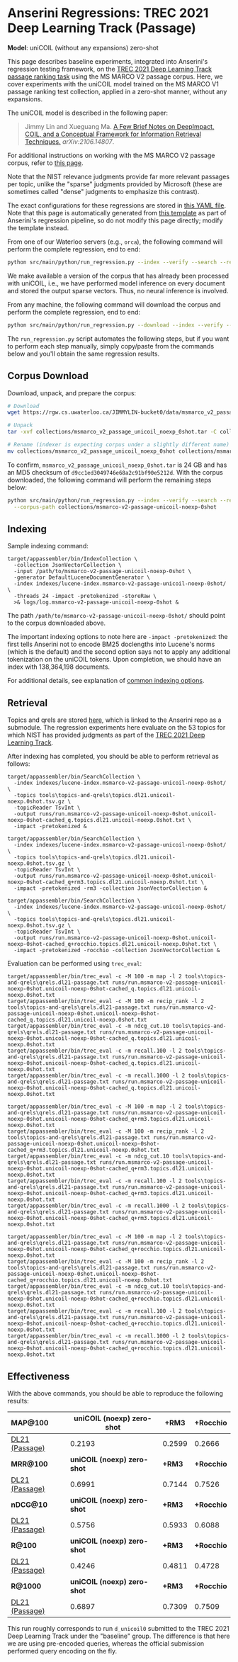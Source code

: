 # Anserini Regressions: TREC 2021 Deep Learning Track (Passage)

**Model**: uniCOIL (without any expansions) zero-shot

This page describes baseline experiments, integrated into Anserini's regression testing framework, on the [TREC 2021 Deep Learning Track passage ranking task](https://trec.nist.gov/data/deep2021.html) using the MS MARCO V2 passage corpus.
Here, we cover experiments with the uniCOIL model trained on the MS MARCO V1 passage ranking test collection, applied in a zero-shot manner, without any expansions.

The uniCOIL model is described in the following paper:

> Jimmy Lin and Xueguang Ma. [A Few Brief Notes on DeepImpact, COIL, and a Conceptual Framework for Information Retrieval Techniques.](https://arxiv.org/abs/2106.14807) _arXiv:2106.14807_.

For additional instructions on working with the MS MARCO V2 passage corpus, refer to [this page](../../docs/experiments-msmarco-v2.md).

Note that the NIST relevance judgments provide far more relevant passages per topic, unlike the "sparse" judgments provided by Microsoft (these are sometimes called "dense" judgments to emphasize this contrast).

The exact configurations for these regressions are stored in [this YAML file](../../src/main/resources/regression/dl21-passage-unicoil-noexp-0shot.yaml).
Note that this page is automatically generated from [this template](../../src/main/resources/docgen/templates/dl21-passage-unicoil-noexp-0shot.template) as part of Anserini's regression pipeline, so do not modify this page directly; modify the template instead.

From one of our Waterloo servers (e.g., `orca`), the following command will perform the complete regression, end to end:

```bash
python src/main/python/run_regression.py --index --verify --search --regression dl21-passage-unicoil-noexp-0shot
```

We make available a version of the corpus that has already been processed with uniCOIL, i.e., we have performed model inference on every document and stored the output sparse vectors.
Thus, no neural inference is involved.

From any machine, the following command will download the corpus and perform the complete regression, end to end:

```bash
python src/main/python/run_regression.py --download --index --verify --search --regression dl21-passage-unicoil-noexp-0shot
```

The `run_regression.py` script automates the following steps, but if you want to perform each step manually, simply copy/paste from the commands below and you'll obtain the same regression results.

## Corpus Download

Download, unpack, and prepare the corpus:

```bash
# Download
wget https://rgw.cs.uwaterloo.ca/JIMMYLIN-bucket0/data/msmarco_v2_passage_unicoil_noexp_0shot.tar -P collections/

# Unpack
tar -xvf collections/msmarco_v2_passage_unicoil_noexp_0shot.tar -C collections/

# Rename (indexer is expecting corpus under a slightly different name)
mv collections/msmarco_v2_passage_unicoil_noexp_0shot collections/msmarco-v2-passage-unicoil-noexp-0shot
```

To confirm, `msmarco_v2_passage_unicoil_noexp_0shot.tar` is 24 GB and has an MD5 checksum of `d9cc1ed3049746e68a2c91bf90e5212d`.
With the corpus downloaded, the following command will perform the remaining steps below:

```bash
python src/main/python/run_regression.py --index --verify --search --regression dl21-passage-unicoil-noexp-0shot \
  --corpus-path collections/msmarco-v2-passage-unicoil-noexp-0shot
```

## Indexing

Sample indexing command:

```
target/appassembler/bin/IndexCollection \
  -collection JsonVectorCollection \
  -input /path/to/msmarco-v2-passage-unicoil-noexp-0shot \
  -generator DefaultLuceneDocumentGenerator \
  -index indexes/lucene-index.msmarco-v2-passage-unicoil-noexp-0shot/ \
  -threads 24 -impact -pretokenized -storeRaw \
  >& logs/log.msmarco-v2-passage-unicoil-noexp-0shot &
```

The path `/path/to/msmarco-v2-passage-unicoil-noexp-0shot/` should point to the corpus downloaded above.

The important indexing options to note here are `-impact -pretokenized`: the first tells Anserini not to encode BM25 doclengths into Lucene's norms (which is the default) and the second option says not to apply any additional tokenization on the uniCOIL tokens.
Upon completion, we should have an index with 138,364,198 documents.

For additional details, see explanation of [common indexing options](../../docs/common-indexing-options.md).

## Retrieval

Topics and qrels are stored [here](https://github.com/castorini/anserini-tools/tree/master/topics-and-qrels), which is linked to the Anserini repo as a submodule.
The regression experiments here evaluate on the 53 topics for which NIST has provided judgments as part of the [TREC 2021 Deep Learning Track](https://trec.nist.gov/data/deep2021.html).

After indexing has completed, you should be able to perform retrieval as follows:

```
target/appassembler/bin/SearchCollection \
  -index indexes/lucene-index.msmarco-v2-passage-unicoil-noexp-0shot/ \
  -topics tools\topics-and-qrels\topics.dl21.unicoil-noexp.0shot.tsv.gz \
  -topicReader TsvInt \
  -output runs/run.msmarco-v2-passage-unicoil-noexp-0shot.unicoil-noexp-0shot-cached_q.topics.dl21.unicoil-noexp.0shot.txt \
  -impact -pretokenized &

target/appassembler/bin/SearchCollection \
  -index indexes/lucene-index.msmarco-v2-passage-unicoil-noexp-0shot/ \
  -topics tools\topics-and-qrels\topics.dl21.unicoil-noexp.0shot.tsv.gz \
  -topicReader TsvInt \
  -output runs/run.msmarco-v2-passage-unicoil-noexp-0shot.unicoil-noexp-0shot-cached_q+rm3.topics.dl21.unicoil-noexp.0shot.txt \
  -impact -pretokenized -rm3 -collection JsonVectorCollection &

target/appassembler/bin/SearchCollection \
  -index indexes/lucene-index.msmarco-v2-passage-unicoil-noexp-0shot/ \
  -topics tools\topics-and-qrels\topics.dl21.unicoil-noexp.0shot.tsv.gz \
  -topicReader TsvInt \
  -output runs/run.msmarco-v2-passage-unicoil-noexp-0shot.unicoil-noexp-0shot-cached_q+rocchio.topics.dl21.unicoil-noexp.0shot.txt \
  -impact -pretokenized -rocchio -collection JsonVectorCollection &
```

Evaluation can be performed using `trec_eval`:

```
target/appassembler/bin/trec_eval -c -M 100 -m map -l 2 tools\topics-and-qrels\qrels.dl21-passage.txt runs/run.msmarco-v2-passage-unicoil-noexp-0shot.unicoil-noexp-0shot-cached_q.topics.dl21.unicoil-noexp.0shot.txt
target/appassembler/bin/trec_eval -c -M 100 -m recip_rank -l 2 tools\topics-and-qrels\qrels.dl21-passage.txt runs/run.msmarco-v2-passage-unicoil-noexp-0shot.unicoil-noexp-0shot-cached_q.topics.dl21.unicoil-noexp.0shot.txt
target/appassembler/bin/trec_eval -c -m ndcg_cut.10 tools\topics-and-qrels\qrels.dl21-passage.txt runs/run.msmarco-v2-passage-unicoil-noexp-0shot.unicoil-noexp-0shot-cached_q.topics.dl21.unicoil-noexp.0shot.txt
target/appassembler/bin/trec_eval -c -m recall.100 -l 2 tools\topics-and-qrels\qrels.dl21-passage.txt runs/run.msmarco-v2-passage-unicoil-noexp-0shot.unicoil-noexp-0shot-cached_q.topics.dl21.unicoil-noexp.0shot.txt
target/appassembler/bin/trec_eval -c -m recall.1000 -l 2 tools\topics-and-qrels\qrels.dl21-passage.txt runs/run.msmarco-v2-passage-unicoil-noexp-0shot.unicoil-noexp-0shot-cached_q.topics.dl21.unicoil-noexp.0shot.txt

target/appassembler/bin/trec_eval -c -M 100 -m map -l 2 tools\topics-and-qrels\qrels.dl21-passage.txt runs/run.msmarco-v2-passage-unicoil-noexp-0shot.unicoil-noexp-0shot-cached_q+rm3.topics.dl21.unicoil-noexp.0shot.txt
target/appassembler/bin/trec_eval -c -M 100 -m recip_rank -l 2 tools\topics-and-qrels\qrels.dl21-passage.txt runs/run.msmarco-v2-passage-unicoil-noexp-0shot.unicoil-noexp-0shot-cached_q+rm3.topics.dl21.unicoil-noexp.0shot.txt
target/appassembler/bin/trec_eval -c -m ndcg_cut.10 tools\topics-and-qrels\qrels.dl21-passage.txt runs/run.msmarco-v2-passage-unicoil-noexp-0shot.unicoil-noexp-0shot-cached_q+rm3.topics.dl21.unicoil-noexp.0shot.txt
target/appassembler/bin/trec_eval -c -m recall.100 -l 2 tools\topics-and-qrels\qrels.dl21-passage.txt runs/run.msmarco-v2-passage-unicoil-noexp-0shot.unicoil-noexp-0shot-cached_q+rm3.topics.dl21.unicoil-noexp.0shot.txt
target/appassembler/bin/trec_eval -c -m recall.1000 -l 2 tools\topics-and-qrels\qrels.dl21-passage.txt runs/run.msmarco-v2-passage-unicoil-noexp-0shot.unicoil-noexp-0shot-cached_q+rm3.topics.dl21.unicoil-noexp.0shot.txt

target/appassembler/bin/trec_eval -c -M 100 -m map -l 2 tools\topics-and-qrels\qrels.dl21-passage.txt runs/run.msmarco-v2-passage-unicoil-noexp-0shot.unicoil-noexp-0shot-cached_q+rocchio.topics.dl21.unicoil-noexp.0shot.txt
target/appassembler/bin/trec_eval -c -M 100 -m recip_rank -l 2 tools\topics-and-qrels\qrels.dl21-passage.txt runs/run.msmarco-v2-passage-unicoil-noexp-0shot.unicoil-noexp-0shot-cached_q+rocchio.topics.dl21.unicoil-noexp.0shot.txt
target/appassembler/bin/trec_eval -c -m ndcg_cut.10 tools\topics-and-qrels\qrels.dl21-passage.txt runs/run.msmarco-v2-passage-unicoil-noexp-0shot.unicoil-noexp-0shot-cached_q+rocchio.topics.dl21.unicoil-noexp.0shot.txt
target/appassembler/bin/trec_eval -c -m recall.100 -l 2 tools\topics-and-qrels\qrels.dl21-passage.txt runs/run.msmarco-v2-passage-unicoil-noexp-0shot.unicoil-noexp-0shot-cached_q+rocchio.topics.dl21.unicoil-noexp.0shot.txt
target/appassembler/bin/trec_eval -c -m recall.1000 -l 2 tools\topics-and-qrels\qrels.dl21-passage.txt runs/run.msmarco-v2-passage-unicoil-noexp-0shot.unicoil-noexp-0shot-cached_q+rocchio.topics.dl21.unicoil-noexp.0shot.txt
```

## Effectiveness

With the above commands, you should be able to reproduce the following results:

| **MAP@100**                                                                                                  | **uniCOIL (noexp) zero-shot**| **+RM3**  | **+Rocchio**|
|:-------------------------------------------------------------------------------------------------------------|-----------|-----------|-----------|
| [DL21 (Passage)](https://microsoft.github.io/msmarco/TREC-Deep-Learning)                                     | 0.2193    | 0.2599    | 0.2666    |
| **MRR@100**                                                                                                  | **uniCOIL (noexp) zero-shot**| **+RM3**  | **+Rocchio**|
| [DL21 (Passage)](https://microsoft.github.io/msmarco/TREC-Deep-Learning)                                     | 0.6991    | 0.7144    | 0.7526    |
| **nDCG@10**                                                                                                  | **uniCOIL (noexp) zero-shot**| **+RM3**  | **+Rocchio**|
| [DL21 (Passage)](https://microsoft.github.io/msmarco/TREC-Deep-Learning)                                     | 0.5756    | 0.5933    | 0.6088    |
| **R@100**                                                                                                    | **uniCOIL (noexp) zero-shot**| **+RM3**  | **+Rocchio**|
| [DL21 (Passage)](https://microsoft.github.io/msmarco/TREC-Deep-Learning)                                     | 0.4246    | 0.4811    | 0.4728    |
| **R@1000**                                                                                                   | **uniCOIL (noexp) zero-shot**| **+RM3**  | **+Rocchio**|
| [DL21 (Passage)](https://microsoft.github.io/msmarco/TREC-Deep-Learning)                                     | 0.6897    | 0.7309    | 0.7509    |

This run roughly corresponds to run `d_unicoil0` submitted to the TREC 2021 Deep Learning Track under the "baseline" group.
The difference is that here we are using pre-encoded queries, whereas the official submission performed query encoding on the fly.
